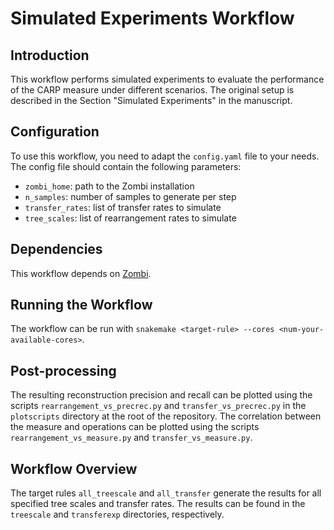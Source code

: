# Simulated Experiments Workflow


## Introduction


This workflow performs simulated experiments to evaluate the performance of the CARP measure under different scenarios. The original setup is described in the Section "Simulated Experiments" in the manuscript.

## Configuration


To use this workflow, you need to adapt the `config.yaml` file to your needs. The config file should contain the following parameters:
* `zombi_home`: path to the Zombi installation
* `n_samples`: number of samples to generate per step
* `transfer_rates`: list of transfer rates to simulate
* `tree_scales`: list of rearrangement rates to simulate

## Dependencies


This workflow depends on [Zombi](https://doi.org/10.1093/bioinformatics/btz710).

## Running the Workflow


The workflow can be run with `snakemake <target-rule> --cores <num-your-available-cores>`.

## Post-processing


The resulting reconstruction precision and recall can be plotted using the scripts `rearrangement_vs_precrec.py` and `transfer_vs_precrec.py` in the `plotscripts` directory at the root of the repository. The correlation between the measure and operations can be plotted using the scripts `rearrangement_vs_measure.py` and `transfer_vs_measure.py`.

## Workflow Overview


The target rules `all_treescale` and `all_transfer` generate the results for all specified tree scales and transfer rates. The results can be found in the `treescale` and `transferexp` directories, respectively.
